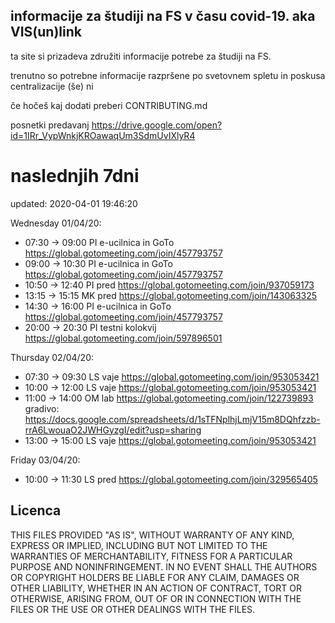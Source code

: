 ## informacije za študiji na FS v času covid-19. aka VIS(un)link
ta site si prizadeva združiti informacije potrebe za študiji na FS. 

trenutno so potrebne informacije razpršene po svetovnem spletu in poskusa centralizacije (še) ni

če hočeš kaj dodati preberi CONTRIBUTING.md

posnetki predavanj https://drive.google.com/open?id=1IRr_VypWnkjKROawaqUm3SdmUvIXlyR4

# naslednjih 7dni
updated: 2020-04-01 19:46:20

Wednesday 01/04/20:
 - 07:30 -> 09:00
	PI e-ucilnica in GoTo https://global.gotomeeting.com/join/457793757
 - 09:00 -> 10:30
	PI e-ucilnica in GoTo https://global.gotomeeting.com/join/457793757
 - 10:50 -> 12:40
	PI pred https://global.gotomeeting.com/join/937059173
 - 13:15 -> 15:15
	MK pred https://global.gotomeeting.com/join/143063325
 - 14:30 -> 16:00
	PI e-ucilnica in GoTo https://global.gotomeeting.com/join/457793757
 - 20:00 -> 20:30
	PI testni kolokvij https://global.gotomeeting.com/join/597896501

Thursday 02/04/20:
 - 07:30 -> 09:30
	LS vaje https://global.gotomeeting.com/join/953053421
 - 10:00 -> 12:00
	LS vaje https://global.gotomeeting.com/join/953053421
 - 11:00 -> 14:00
	OM lab https://global.gotomeeting.com/join/122739893 gradivo: https://docs.google.com/spreadsheets/d/1sTFNplhjLmjV15m8DQhfzzb-rrA6LwouaO2JWHGyzgI/edit?usp=sharing
 - 13:00 -> 15:00
	LS vaje https://global.gotomeeting.com/join/953053421

Friday 03/04/20:
 - 10:00 -> 11:30
	LS pred https://global.gotomeeting.com/join/329565405

## Licenca
THIS FILES PROVIDED "AS IS", WITHOUT WARRANTY OF ANY KIND, EXPRESS OR
IMPLIED, INCLUDING BUT NOT LIMITED TO THE WARRANTIES OF MERCHANTABILITY,
FITNESS FOR A PARTICULAR PURPOSE AND NONINFRINGEMENT. IN NO EVENT SHALL THE
AUTHORS OR COPYRIGHT HOLDERS BE LIABLE FOR ANY CLAIM, DAMAGES OR OTHER
LIABILITY, WHETHER IN AN ACTION OF CONTRACT, TORT OR OTHERWISE, ARISING FROM,
OUT OF OR IN CONNECTION WITH THE FILES OR THE USE OR OTHER DEALINGS WITH THE FILES.
